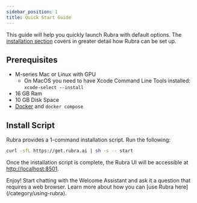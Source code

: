```yaml
---
sidebar_position: 1
title: Quick Start Guide
---
```


This guide will help you quickly launch Rubra with default options. The [installation section](./getting-started/installation) covers in greater detail how Rubra can be set up.

## Prerequisites

* M-series Mac or Linux with GPU
  * On MacOS you need to have Xcode Command Line Tools installed: `xcode-select --install`
* 16 GB Ram
* 10 GB Disk Space
* [Docker](https://docs.docker.com/get-docker/) and `docker compose`

## Install Script

Rubra provides a 1-command installation script. Run the following:

```bash
curl -sfL https://get.rubra.ai | sh -s -- start
```

Once the installation script is complete, the Rubra UI will be accessible at <a href="http://localhost:8501">http://localhost:8501</a>.

Enjoy! Start chatting with the Welcome Assistant and ask it a question that requires a web browser. Learn more about how you can [use Rubra here] (/category/using-rubra).

